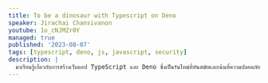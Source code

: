 ```yaml
---
title: To be a dinosaur with Typescript on Deno
speaker: Jirachai Chansivanon
youtube: 1o_cNJMZr0Y
managed: true
published: '2023-08-07'
tags: [typescript, deno, js, javascript, security]
description: |
  มาเรียนรู้เกี่ยวกับการสร้างเว็บแอป TypeScript และ Deno ซึ่งเป็นรันไทม์ที่ทันสมัยและเน้นที่ความปลอดภัย
---
```

